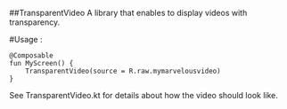 ##TransparentVideo
A library that enables to display videos with transparency.

#Usage :
```
@Composable
fun MyScreen() {
    TransparentVideo(source = R.raw.mymarvelousvideo)
}
```

See TransparentVideo.kt for details about how the video should look like.